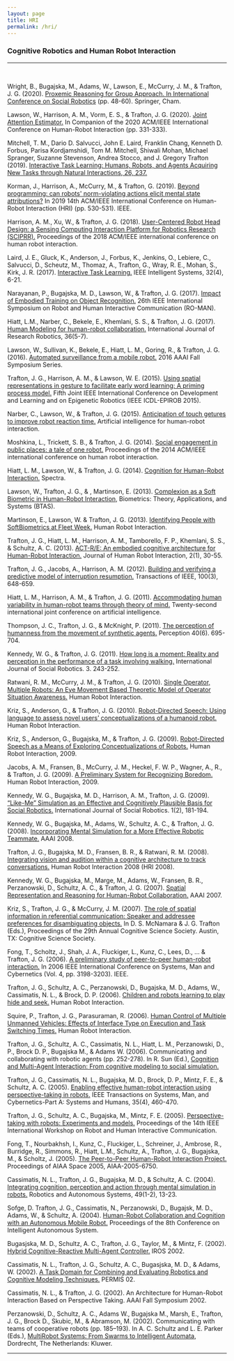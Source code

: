 ```yaml
---
layout: page
title: HRI
permalink: /hri/
---
```

<h3>Cognitive Robotics and Human Robot Interaction</h3>
<hr><br>
<p>Wright, B., Bugajska, M., Adams, W., Lawson, E., McCurry, J. M., & Trafton, J. G. (2020). <a href="/papers/ICSR_CRV_Final.pdf" target="_blank">Proxemic Reasoning for Group Approach. In International Conference on Social Robotics</a> (pp. 48-60). Springer, Cham.</p>
<p>Lawson, W., Harrison, A. M., Vorm, E. S., & Trafton, J. G. (2020). <a href="/papers/joint_attention_estimator.pdf" target="_blank">Joint Attention Estimator.</a> In Companion of the 2020 ACM/IEEE International Conference on Human-Robot Interaction (pp. 331-333).</p>
<p>Mitchell, T. M., Dario D. Salvucci, John E. Laird, Franklin Chang, Kenneth D. Forbus, Parisa Kordjamshidi, Tom M. Mitchell, Shiwali Mohan, Michael Spranger, Suzanne Stevenson, Andrea Stocco, and J. Gregory Trafton (2019). <a href="https://mitpress.mit.edu/books/interactive-task-learning" target="_blank">Interactive Task Learning: Humans, Robots, and Agents Acquiring New Tasks through Natural Interactions, 26, 237.</a></p>
<p>Korman, J., Harrison, A., McCurry, M., & Trafton, G. (2019). <a href="/papers/beyond_programming.pdf" target="_blank">Beyond programming: can robots' norm-violating actions elicit mental state attributions?</a> In 2019 14th ACM/IEEE International Conference on Human-Robot Interaction (HRI) (pp. 530-531). IEEE.</p>
<p>Harrison, A. M., Xu, W., &amp; Trafton, J. G. (2018). <a href="/papers/harrisonHRI19.pdf" target="_blank">User-Centered Robot Head Design: a Sensing Computing Interaction Platform for Robotics Research (SCIPRR).</a> Proceedings of the 2018 ACM/IEEE international conference on human robot interaction.</p>
<p>Laird, J. E., Gluck, K., Anderson, J., Forbus, K., Jenkins, O., Lebiere, C., Salvucci, D., Scheutz, M., Thomaz, A., Trafton, G., Wray, R. E., Mohan, S., Kirk, J. R. (2017). <a href="/papers/Laird_et_al_InteractiveTaskLearning_IEEE_IntelligentSystems_2017.pdf" target="_blank">Interactive Task Learning.</a> IEEE Intelligent Systems, 32(4), 6-21.</p>
<p>Narayanan, P., Bugajska, M. D., Lawson, W., &amp; Trafton, J. G. (2017). <a href="/papers/narayananROMAN17.pdf" target="_blank">Impact of Embodied Training on Object Recognition.</a> 26th IEEE International Symposium on Robot and Human Interactive Communication (RO-MAN).</p>
<p>Hiatt, L.M., Narber, C., Bekele, E., Khemlani, S. S., &amp; Trafton, J. G. (2017). <a href="https://pdfs.semanticscholar.org/e876/cfa3df0a7d2688a1976c9b2e4dc502fced70.pdf" target="_blank">Human Modeling for human-robot collaboration.</a> International Journal of Research Robotics, 36(5-7).</p>
<p>Lawson, W., Sullivan, K., Bekele, E., Hiatt, L. M., Goring, R., &amp; Trafton, J. G. (2016). <a href="/papers/PatrolBotOfficial.pdf" target="_blank">Automated surveillance from a mobile robot.</a> 2016 AAAI Fall Symposium Series.</p>
<p>Trafton, J. G., Harrison, A. M., &amp; Lawson, W. E. (2015). <a href="/papers/Using_Spatial_Representations_in_Gesture.pdf" target="_blank">Using spatial representations in gesture to facilitate early word learning: A priming process model.</a> Fifth Joint IEEE International Conference on Development and Learning and on Epigenetic Robotics (IEEE ICDL-EPIROB 2015).</p>
<p>Narber, C., Lawson, W., &amp; Trafton, J. G. (2015). <a href="https://www.aaai.org/ocs/index.php/FSS/FSS15/paper/viewFile/11683/11535" target="_blank">Anticipation of touch getures to improve robot reaction time.</a> Artificial intelligence for human-robot interaction.</p>
<p>Moshkina, L., Trickett, S. B., &amp; Trafton, J. G. (2014). <a href="/papers/moshkina-ACM-2014.pdf" target="_blank">Social engagement in public places: a tale of one robot.</a> Proceedings of the 2014 ACM/IEEE international conference on human robot interaction.</p>
<p>Hiatt, L. M., Lawson, W., &amp; Trafton, J. G. (2014). <a href="https://www.scribd.com/document/255436081/Cognition-for-Human-Robot-Interaction-Spectra-2014" target="_blank">Cognition for Human-Robot Interaction.</a> Spectra.</p>
<p>Lawson, W., Trafton, J. G., &amp; , Martinson, E. (2013). <a href="/papers/complexion-soft-biometric.pdf" target="_blank">Complexion as a Soft Biometric in Human-Robot Interaction</a>, Biometrics: Theory, Applications, and Systems (BTAS).</p>
<p>Martinson, E., Lawson, W. &amp; Trafton, J. G. (2013). <a href="/papers/a599795.pdf" target="_blank">Identifying People with SoftBiometrics at Fleet Week.</a> Human Robot Interaction.</p>
<p>Trafton, J. G., Hiatt, L. M., Harrison, A. M., Tamborello, F. P., Khemlani, S. S., &amp; Schultz, A. C. (2013). <a href="/papers/trafton_3.pdf" target="_blank">ACT-R/E: An embodied cognitive architecture for Human-Robot Interaction.</a> Journal of Human Robot Interaction, 2(1), 30-55.</p>
<p>Trafton, J. G., Jacobs, A., Harrison, A. M. (2012). <a href="/papers/building a model 2012.pdf" target="_blank">Building and verifying a predictive model of interruption resumption.</a> Transactions of IEEE, 100(3), 648-659.</p>
<p>Hiatt, L. M., Harrison, A. M., &amp; Trafton, J. G. (2011). <a href="/papers/hiatt%20theory%20of%20mind.pdf" target="_blank">Accommodating human variability in human-robot teams through theory of mind.</a> Twenty-second international joint conference on artificial intelligence.</p>
<p>Thompson, J. C., Trafton, J. G., &amp; McKnight, P. (2011). <a href="/papers/PerceptionOfHumanness.pdf" target="_blank">The perception of humanness from the movement of synthetic agents.</a> Perception 40(6). 695-704.</p>
<p>Kennedy, W. G., &amp; Trafton, J. G. (2011). <a href="/papers/10.1.1.231.7720.pdf" target="_blank">How long is a moment: Reality and perception in the performance of a task involving walking.</a> International Journal of Social Robotics. 3. 243-252.</p>
<p>Ratwani, R. M., McCurry, J. M., &amp; Trafton, J. G. (2010). <a href="/papers/single%20operator.pdf" target="_blank">Single Operator, Multiple Robots: An Eye Movement Based Theoretic Model of Operator Situation Awareness.</a> Human Robot Interaction.</p>
<p>Kriz, S., Anderson, G., &amp; Trafton, J. G. (2010). <a href="/papers/robot.pdf" target="_blank">Robot-Directed Speech: Using language to assess novel users&rsquo; conceptualizations of a humanoid robot.</a> Human Robot Interaction.</p>
<p>Kriz, S., Anderson, G., Bugajska, M., &amp; Trafton, J. G. (2009). <a href="/papers/KrizHRI09.pdf" target="_blank">Robot-Directed Speech as a Means of Exploring Conceptualizations of Robots.</a> Human Robot Interaction, 2009.</p>
<p>Jacobs, A. M., Fransen, B., McCurry, J. M., Heckel, F. W. P., Wagner, A., R., &amp; Trafton, J. G. (2009). <a href="/papers/A_preliminary_system_for_recognizing_boredom.pdf" target="_blank">A Preliminary System for Recognizing Boredom.</a> Human Robot Interaction, 2009.</p>
<p>Kennedy, W. G., Bugajska, M. D., Harrison, A. M., Trafton, J. G. (2009). <a href="/papers/kennedy.ijsr09.pdf" target="_blank">&ldquo;Like-Me&rdquo; Simulation as an Effective and Cognitively Plausible Basis for Social Robotics.</a> International Journal of Social Robotics. 1(2), 181-194.</p>
<p>Kennedy, W. G., Bugajska, M., Adams, W., Schultz, A. C., &amp; Trafton, J. G. (2008). <a href="/papers/TeamBot-AAAI2008.pdf" target="_blank">Incorporating Mental Simulation for a More Effective Robotic Teammate.</a> AAAI 2008.</p>
<p>Trafton, J. G., Bugajska, M. D., Fransen, B. R., &amp; Ratwani, R. M. (2008). <a href="/papers/a480061.pdf" target="_blank">Integrating vision and audition within a cognitive architecture to track conversations.</a> Human Robot Interaction 2008 (HRI 2008).</p>
<p>Kennedy, W. G., Bugajska, M., Marge, M., Adams, W., Fransen, B. R., Perzanowski, D., Schultz, A. C., &amp; Trafton, J. G. (2007). <a href="/papers/kennedy.stealth.aaai07.pdf" target="_blank">Spatial Representation and Reasoning for Human-Robot Collaboration.</a> AAAI 2007.</p>
<p>Kriz, S., Trafton, J. G., &amp; McCurry, J. M. (2007). <a href="/papers/29d6771fc210a2a1830dcdda1687f7137555.pdf" target="_blank">The role of spatial information in referential communication: Speaker and addressee preferences for disambiguating objects.</a> In D. S. McNamara &amp; J. G. Trafton (Eds.), Proceedings of the 29th Annual Cognitive Science Society. Austin, TX: Cognitive Science Society.</p>
<p>Fong, T., Scholtz, J., Shah, J. A., Fluckiger, L., Kunz, C., Lees, D., ... & Trafton, J. G. (2006). <a href="/papers/20060022172.pdf" target="_blank">A preliminary study of peer-to-peer human-robot interaction.</a> In 2006 IEEE International Conference on Systems, Man and Cybernetics (Vol. 4, pp. 3198-3203). IEEE.</p>
<p>Trafton, J. G., Schultz, A. C., Perzanowski, D., Bugajska, M. D., Adams, W., Cassimatis, N. L., &amp; Brock, D. P. (2006). <a href="/papers/trafton.hideseek.hri_.pdf" target="_blank">Children and robots learning to play hide and seek.</a> Human Robot Interaction.</p>
<p>Squire, P., Trafton, J. G., Parasuraman, R. (2006). <a href="/papers/Human%20Control.pdf" target="_blank">Human Control of Multiple Unmanned Vehicles: Effects of Interface Type on Execution and Task Switching Times.</a> Human Robot Interaction.</p>
<p>Trafton, J. G., Schultz, A. C., Cassimatis, N. L., Hiatt, L. M., Perzanowski, D., P., Brock D. P., Bugajska M., &amp; Adams W. (2006). Communicating and collaborating with robotic agents (pp. 252-278). In R. Sun (Ed.), <a href="https://www.amazon.com/Cognition-Multi-Agent-Interaction-Cognitive-Simulation/dp/0521839645" target="_blank">Cognition and Multi-Agent Interaction: From cognitive modeling to social simulation.</a></p>
<p>Trafton, J. G., Cassimatis, N. L., Bugajska, M. D., Brock, D. P., Mintz, F. E., &amp; Schultz, A. C. (2005). <a href="/papers/10.1.1.468.5714.pdf" target="_blank">Enabling effective human-robot interaction using perspective-taking in robots.</a> IEEE Transactions on Systems, Man, and Cybernetics-Part A: Systems and Humans, 35(4), 460-470.</p>
<p>Trafton, J. G., Schultz, A. C., Bugajska, M., Mintz, F. E. (2005). <a href="https://www.researchgate.net/publication/4177618_Perspective-taking_with_robots_experiments_and_models" target="_blank">Perspective-taking with robots: Experiments and models.</a> Proceedings of the 14th IEEE International Workshop on Robot and Human Interactive Communication.</p>
<p>Fong, T., Nourbakhsh, I., Kunz, C., Fluckiger, L., Schreiner, J., Ambrose, R., Burridge, R., Simmons, R., Hiatt, L.M., Schultz, A., Trafton, J. G., Bugajska, M., &amp; Scholtz, J. (2005). <a href="/papers/space05.pdf" target="_blank">The Peer-to-Peer Human-Robot Interaction Project.</a> Proceedings of AIAA Space 2005, AIAA-2005-6750.</p>
<p>Cassimatis, N. L., Trafton, J. G., Bugajska, M. D., &amp; Schultz, A. C. (2004). <a href="/papers/SS04-04-001.pdf" target="_blank">Integrating cognition, perception and action through mental simulation in robots.</a> Robotics and Autonomous Systems, 49(1-2), 13-23.</p>
<p>Sofge, D. Trafton, J. G., Cassimatis, N., Perzanowski, D., Bugajsk, M. D., Adams, W., &amp; Schultz, A. (2004). <a href="/papers/sofge.pdf" target="_blank">Human-Robot Collaboration and Cognition with an Autonomous Mobile Robot.</a> Proceedings of the 8th Conference on Intelligent Autonomous System.</p>
<p>Bugasjska, M. D., Schultz, A. C., Trafton, J. G., Taylor, M., &amp; Mintz, F. (2002). <a href="/papers/bugajska.hybrid02.pdf" target="_blank">Hybrid Cognitive-Reactive Multi-Agent Controller.</a> IROS 2002.</p>
<p>Cassimatis, N. L., Trafton, J. G., Schultz, A. C., Bugasjska, M. D., &amp; Adams, W. (2002). <a href="/papers/9d040ffe3d180eeb0bb2b0258e320df16e87.pdf" target="_blank">A Task Domain for Combining and Evaluating Robotics and Cognitive Modeling Techniques.</a> PERMIS 02.</p>
<p>Cassimatis, N. L., &amp; Trafton, J. G. (2002). An Architecture for Human-Robot Interaction Based on Perspective Taking. AAAI Fall Symposium 2002.</p>
<p>Perzanowski, D., Schultz, A. C., Adams W., Bugajska M., Marsh, E., Trafton, J. G., Brock D., Skubic, M., &amp; Abramson, M. (2002). Communicating with teams of cooperative robots (pp. 185&ndash;193). In A. C. Schultz and L. E. Parker (Eds.), <a href="https://www.springer.com/us/book/9781402006791" target="_blank">MultiRobot Systems: From Swarms to Intelligent Automata</a>, Dordrecht, The Netherlands: Kluwer.</p>
<hr>